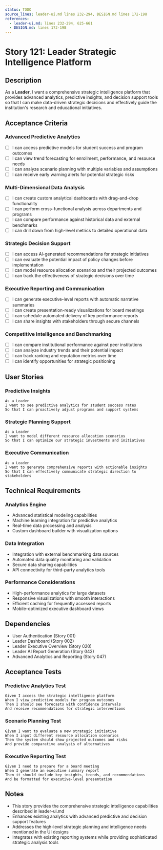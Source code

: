 ```yaml
---
status: TODO
source_lines: leader-ui.md lines 232-294, DESIGN.md lines 172-198
references:
  - leader-ui.md: lines 232-294, 625-661
  - DESIGN.md: lines 172-198
---
```


# Story 121: Leader Strategic Intelligence Platform

## Description
As a **Leader**, I want a comprehensive strategic intelligence platform that provides advanced analytics, predictive insights, and decision support tools so that I can make data-driven strategic decisions and effectively guide the institution's research and educational initiatives.

## Acceptance Criteria

### Advanced Predictive Analytics
- [ ] I can access predictive models for student success and program outcomes
- [ ] I can view trend forecasting for enrollment, performance, and resource needs
- [ ] I can analyze scenario planning with multiple variables and assumptions
- [ ] I can receive early warning alerts for potential strategic risks

### Multi-Dimensional Data Analysis
- [ ] I can create custom analytical dashboards with drag-and-drop functionality
- [ ] I can perform cross-functional analysis across departments and programs
- [ ] I can compare performance against historical data and external benchmarks
- [ ] I can drill down from high-level metrics to detailed operational data

### Strategic Decision Support
- [ ] I can access AI-generated recommendations for strategic initiatives
- [ ] I can evaluate the potential impact of policy changes before implementation
- [ ] I can model resource allocation scenarios and their projected outcomes
- [ ] I can track the effectiveness of strategic decisions over time

### Executive Reporting and Communication
- [ ] I can generate executive-level reports with automatic narrative summaries
- [ ] I can create presentation-ready visualizations for board meetings
- [ ] I can schedule automated delivery of key performance reports
- [ ] I can share insights with stakeholders through secure channels

### Competitive Intelligence and Benchmarking
- [ ] I can compare institutional performance against peer institutions
- [ ] I can analyze industry trends and their potential impact
- [ ] I can track ranking and reputation metrics over time
- [ ] I can identify opportunities for strategic positioning

## User Stories

### Predictive Insights
```
As a Leader
I want to see predictive analytics for student success rates
So that I can proactively adjust programs and support systems
```

### Strategic Planning Support
```
As a Leader
I want to model different resource allocation scenarios
So that I can optimize our strategic investments and initiatives
```

### Executive Communication
```
As a Leader
I want to generate comprehensive reports with actionable insights
So that I can effectively communicate strategic direction to stakeholders
```

## Technical Requirements

### Analytics Engine
- Advanced statistical modeling capabilities
- Machine learning integration for predictive analytics
- Real-time data processing and analysis
- Custom dashboard builder with visualization options

### Data Integration
- Integration with external benchmarking data sources
- Automated data quality monitoring and validation
- Secure data sharing capabilities
- API connectivity for third-party analytics tools

### Performance Considerations
- High-performance analytics for large datasets
- Responsive visualizations with smooth interactions
- Efficient caching for frequently accessed reports
- Mobile-optimized executive dashboard views

## Dependencies
- User Authentication (Story 001)
- Leader Dashboard (Story 002)
- Leader Executive Overview (Story 020)
- Leader AI Report Generation (Story 042)
- Advanced Analytics and Reporting (Story 047)

## Acceptance Tests

### Predictive Analytics Test
```
Given I access the strategic intelligence platform
When I view predictive models for program outcomes
Then I should see forecasts with confidence intervals
And receive recommendations for strategic interventions
```

### Scenario Planning Test
```
Given I want to evaluate a new strategic initiative
When I input different resource allocation scenarios
Then the system should show projected outcomes and risks
And provide comparative analysis of alternatives
```

### Executive Reporting Test
```
Given I need to prepare for a board meeting
When I generate an executive summary report
Then it should include key insights, trends, and recommendations
And be formatted for executive-level presentation
```

## Notes
- This story provides the comprehensive strategic intelligence capabilities described in leader-ui.md
- Enhances existing analytics with advanced predictive and decision support features
- Addresses the high-level strategic planning and intelligence needs mentioned in the UI designs
- Integrates with existing reporting systems while providing sophisticated strategic analysis tools